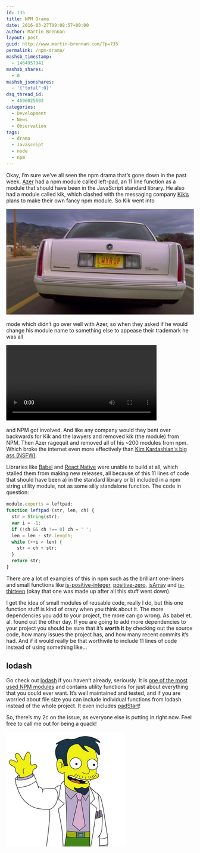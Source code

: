 ```yaml
---
id: 735
title: NPM Drama
date: 2016-03-27T09:08:57+00:00
author: Martin Brennan
layout: post
guid: http://www.martin-brennan.com/?p=735
permalink: /npm-drama/
mashsb_timestamp:
  - 1464957941
mashsb_shares:
  - 0
mashsb_jsonshares:
  - '{"total":0}'
dsq_thread_id:
  - 4696025603
categories:
  - Development
  - News
  - Observation
tags:
  - drama
  - Javascript
  - node
  - npm
---
```

Okay, I&#8217;m sure we&#8217;ve all seen the npm drama that&#8217;s gone down in the past week. [Azer](https://twitter.com/azerbike) had a npm module called left-pad, an 11 line function as a module that should have been in the JavaScript standard library. He also had a module called kik, which clashed with the messaging company [Kik&#8217;s](https://www.kik.com/) plans to make their own fancy npm module. So Kik went into

![lawyer up](/images/lwyrup.jpg)

mode which didn&#8217;t go over well with Azer, so when they asked if he would change his module name to something else to appease their trademark he was all

<video height="202" autoplay loop><source src="/videos/maybenot.mp4" type="video/mp4" />Your browser does not support the video tag.</video>

and NPM got involved. And like any company would they bent over backwards for Kik and the lawyers and removed kik (the module) from NPM. Then Azer ragequit and removed all of his ~200 modules from npm. Which broke the internet even more effectively than [Kim Kardashian's big ass (NSFW)](http://hbr.co.ke/wp-content/uploads/2015/03/Kim-Break-The-Internet1.jpg).

Libraries like [Babel](https://babeljs.io/) and [React Native](https://facebook.github.io/react-native/) were unable to build at all, which stalled them from making new releases, all because of this 11 lines of code that should have been a) in the standard library or b) included in a npm string utility module, not as some silly standalone function. <!--more--> The code in question:

```javascript
module.exports = leftpad;
function leftpad (str, len, ch) {
  str = String(str);
  var i = -1;
  if (!ch && ch !== 0) ch = ' ';
  len = len - str.length;
  while (++i < len) {
    str = ch + str;
  }
  return str;
}
```

There are a lot of examples of this in npm such as the brilliant one-liners and small functions like [is-positive-integer](https://www.npmjs.com/package/is-positive-integer), [positive-zero](https://www.npmjs.com/package/positive-zero), [isArray](https://www.npmjs.com/package/isarray) and [is-thirteen](https://www.npmjs.com/package/is-thirteen) (okay that one was made up after all this stuff went down).

I get the idea of small modules of reusable code, really I do, but this one function stuff is kind of crazy when you think about it. The more dependencies you add to your project, the more can go wrong. As babel et. al. found out the other day. If you are going to add more dependencies to your project you should be sure that it&#8217;s **worth it** by checking out the source code, how many issues the project has, and how many recent commits it&#8217;s had. And if it would really be that worthwile to include 11 lines of code instead of using something like&#8230;

## lodash

Go check out [lodash](https://lodash.com/docs) if you haven&#8217;t already, seriously. It is [one of the most used NPM modules](https://www.npmjs.com/browse/depended) and contains utility functions for just about everything that you could ever want. It&#8217;s well maintained and tested, and if you are worried about file size you can include individual functions from lodash instead of the whole project. It even includes [padStart](https://lodash.com/docs#padStart)!

So, there&#8217;s my 2c on the issue, as everyone else is putting in right now. Feel free to call me out for being a quack!

![dr. nick riviera, quack](/images/Dr._Riviera.png)

